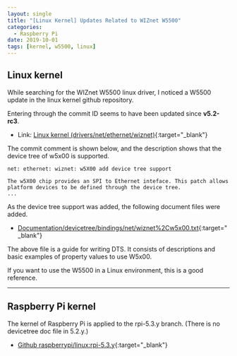 ```yaml
---
layout: single
title: "[Linux Kernel] Updates Related to WIZnet W5500"
categories:
  - Raspberry Pi
date: 2019-10-01
tags: [kernel, w5500, linux]
---
```


## Linux kernel

While searching for the WIZnet W5500 linux driver, I noticed a W5500 update in the linux kernel github repository.

Entering through the commit ID seems to have been updated since **v5.2-rc3**.

- Link: [Linux kernel (drivers/net/ethernet/wiznet)](https://github.com/torvalds/linux/tree/master/drivers/net/ethernet/wiznet){:target="\_blank"}

The commit comment is shown below, and the description shows that the device tree of w5x00 is supported.

```
net: ethernet: wiznet: w5X00 add device tree support

The w5X00 chip provides an SPI to Ethernet inteface. This patch allows
platform devices to be defined through the device tree.
...
```

As the device tree support was added, the following document files were added.

- [Documentation/devicetree/bindings/net/wiznet%2Cw5x00.txt](https://github.com/torvalds/linux/blob/master/Documentation/devicetree/bindings/net/wiznet%2Cw5x00.txt){:target="\_blank"}

The above file is a guide for writing DTS. It consists of descriptions and basic examples of property values to use W5x00.

If you want to use the W5500 in a Linux environment, this is a good reference.

---

## Raspberry Pi kernel

The kernel of Raspberry Pi is applied to the rpi-5.3.y branch. (There is no devicetree doc file in 5.2.y.)

- [Github raspberrypi/linux:rpi-5.3.y](https://github.com/raspberrypi/linux/tree/rpi-5.3.y){:target="\_blank"}
